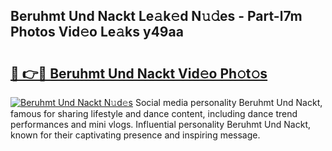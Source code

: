 ## Beruhmt Und Nackt Le𝚊k𝚎d N𝚞𝚍es - Part-l7m Photos Vid𝚎o Le𝚊ks y49aa

# <h2><a href="http://fb4ymfg.evod.top/?m=Beruhmt+Und+Nackt">🔗 👉🔴 Beruhmt Und Nackt Vid𝚎o Ph𝚘t𝚘s</a></h2>

[![Beruhmt Und Nackt N𝚞d𝚎s](https://i.imgur.com/8V9OHl7.gif)](http://fb4ymfg.evod.top/?m=Beruhmt+Und+Nackt)
Social media personality Beruhmt Und Nackt, famous for sharing lifestyle and dance content, including dance trend performances and mini vlogs. Influential personality Beruhmt Und Nackt, known for their captivating presence and inspiring message. 
